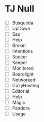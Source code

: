 # TJ Null
- [ ] Busqueda
- [ ] UpDown
- [ ] Sau
- [ ] Help
- [ ] Broker
- [ ] Intentions
- [ ] Soccer
- [ ] Keeper
- [ ] Monitored
- [ ] Boardlight
- [ ] Networked
- [ ] CozyHosting
- [ ] Editorial
- [ ] Help
- [ ] Magic
- [ ] Pandora
- [ ] Usage